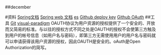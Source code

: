 ##december

#资料
[Spring文档](https://spring.io/guides)
[Spring web 文档](https://spring.io/guides/gs/serving-wen-content/)
[es](https://elasticsearch.cn/explore)
[Github deploy key](https://developer.github.com/v3/guides...)
[Github OAuth](https://developer.github.com/apps/building-oauth-apps/creating-an-oauth-app/)
##工具
[Git](https;//git-scm.com/download)
[visual-paradigm]()
OAUTH协议为用户资源的授权提供了一个安全的、开放而又简易的标准。与以往的授权方式不同之处是OAUTH的授权不会使第三方触及到用户的帐号信息（如用户名与密码），即第三方无需使用用户的用户名与密码就可以申请获得该用户资源的授权，因此OAUTH是安全的。oAuth是Open Authorization的简写。